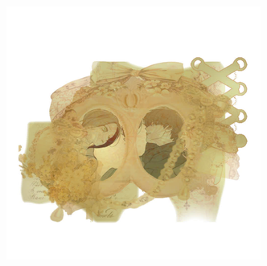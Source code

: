 


![image alt](https://github.com/Jiaoshi0/Jiaoshi0/blob/326d497c6ddef2586ee91894aee7ebc66df3b1c8/a%20nhon.jpg)



